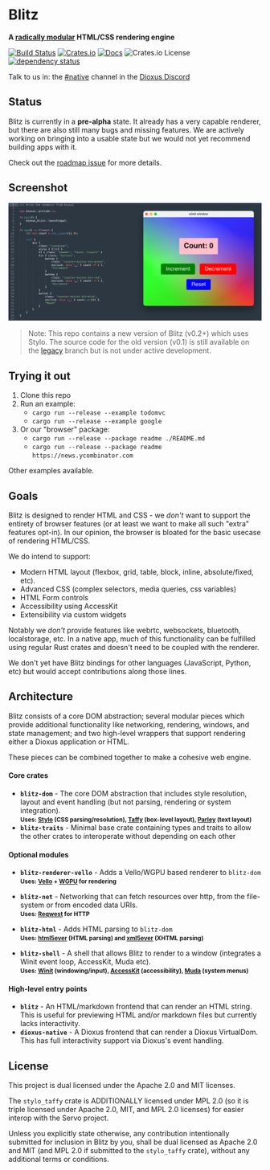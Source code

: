 # Blitz

**A [radically modular](https://github.com/DioxusLabs/blitz?tab=readme-ov-file#architecture) HTML/CSS rendering engine**

[![Build Status](https://github.com/dioxuslabs/blitz/actions/workflows/ci.yml/badge.svg)](https://github.com/dioxuslabs/blitz/actions)
[![Crates.io](https://img.shields.io/crates/v/blitz.svg)](https://crates.io/crates/blitz)
[![Docs](https://docs.rs/blitz/badge.svg)](https://docs.rs/blitz)
![Crates.io License](https://img.shields.io/crates/l/blitz)
[![dependency status](https://deps.rs/repo/github/dioxuslabs/blitz/status.svg)](https://deps.rs/repo/github/dioxuslabs/blitz)

Talk to us in: the [#native](https://discord.gg/AnNPqT95pu) channel in the [Dioxus Discord](https://discord.gg/AnNPqT95pu)

## Status

Blitz is currently in a **pre-alpha** state. It already has a very capable renderer, but there are also still many bugs and missing features. We are actively working on bringing into a usable state but we would not yet recommend building apps with it.

Check out the [roadmap issue](https://github.com/DioxusLabs/blitz/issues/119) for more details. 

## Screenshot

![screenshot](https://raw.githubusercontent.com/DioxusLabs/screenshots/main/blitz/counter-example.png)


> Note: This repo contains a new version of Blitz (v0.2+) which uses Stylo. The source code for the old version (v0.1) is still available on the [legacy](https://github.com/DioxusLabs/blitz/tree/legacy) branch but is not under active development.


## Trying it out

1. Clone this repo
2. Run an example:
    - `cargo run --release --example todomvc`
    - `cargo run --release --example google`
3. Or our "browser" package:
    - `cargo run --release --package readme ./README.md`
    - `cargo run --release --package readme https://news.ycombinator.com`

Other examples available.

## Goals

Blitz is designed to render HTML and CSS - we *don't* want to support the entirety of browser features (or at least we want to make all such "extra" features opt-in). In our opinion, the browser is bloated for the basic usecase of rendering HTML/CSS.

We do intend to support:

- Modern HTML layout (flexbox, grid, table, block, inline, absolute/fixed, etc).
- Advanced CSS (complex selectors, media queries, css variables)
- HTML Form controls
- Accessibility using AccessKit
- Extensibility via custom widgets

Notably we *don't* provide features like webrtc, websockets, bluetooth, localstorage, etc. In a native app, much of this functionality can be fulfilled using regular Rust crates and doesn't need to be coupled with the renderer.

We don't yet have Blitz bindings for other languages (JavaScript, Python, etc) but would accept contributions along those lines.

## Architecture

Blitz consists of a core DOM abstraction; several modular pieces which provide additional functionality like networking, rendering, windows, and state management; and two high-level wrappers that support rendering either a Dioxus application or HTML.

These pieces can be combined together to make a cohesive web engine.

#### Core crates

- **`blitz-dom`** - The core DOM abstraction that includes style resolution, layout and event handling (but not parsing, rendering or system integration).
<br /><small><b>Uses: [Stylo](https://github.com/servo/stylo) (CSS parsing/resolution), [Taffy](https://github.com/DioxusLabs/taffy) (box-level layout), [Parley](https://github.com/linebender/parley) (text layout)</b></small>
- **`blitz-traits`** - Minimal base crate containing types and traits to allow the other crates to interoperate without depending on each other

#### Optional modules

- **`blitz-renderer-vello`** - Adds a Vello/WGPU based renderer to `blitz-dom`
<br /><small><b>Uses: [Vello](https://github.com/linebender/vello) + [WGPU](https://github.com/gfx-rs/wgpu) for rendering</b></small>

- **`blitz-net`** -  Networking that can fetch resources over http, from the file-system or from encoded data URIs.
<br /><small><b>Uses: [Reqwest](https://github.com/seanmonstar/reqwest) for HTTP</b></small>
- **`blitz-html`** -  Adds HTML parsing to `blitz-dom`
<br /><small><b>Uses: [html5ever](https://github.com/server/html5ever/html5ever) (HTML parsing) and [xml5ever](https://github.com/server/html5ever/html5ever) (XHTML parsing)</b></small>
- **`blitz-shell`** - A shell that allows Blitz to render to a window (integrates a Winit event loop, AccessKit, Muda etc).
<br /><small><b>Uses: [Winit](https://github.com/rust-windowing/winit) (windowing/input), [AccessKit](https://github.com/AccessKit/accesskit) (accessibility), [Muda](https://github.com/tauri-apps/muda) (system menus)</b></small>

#### High-level entry points
- **`blitz`** - An HTML/markdown frontend that can render an HTML string. This is useful for previewing HTML and/or markdown files but currently lacks interactivity.
- **`dioxus-native`** - A Dioxus frontend that can render a Dioxus VirtualDom. This has full interactivity support via Dioxus's event handling.

## License

This project is dual licensed under the Apache 2.0 and MIT licenses.

The `stylo_taffy` crate is ADDITIONALLY licensed under MPL 2.0 (so it is triple licensed under Apache 2.0, MIT, and MPL 2.0 licenses) for easier interop with the Servo project.

Unless you explicitly state otherwise, any contribution intentionally submitted for inclusion in Blitz by you, shall be dual licensed as Apache 2.0 and MIT (and MPL 2.0 if submitted to the `stylo_taffy` crate), without any additional terms or conditions.
